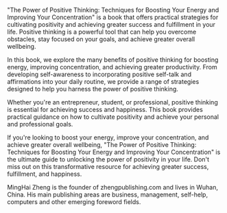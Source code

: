 
"The Power of Positive Thinking: Techniques for Boosting Your Energy and Improving Your Concentration" is a book that offers practical strategies for cultivating positivity and achieving greater success and fulfillment in your life. Positive thinking is a powerful tool that can help you overcome obstacles, stay focused on your goals, and achieve greater overall wellbeing.

In this book, we explore the many benefits of positive thinking for boosting energy, improving concentration, and achieving greater productivity. From developing self-awareness to incorporating positive self-talk and affirmations into your daily routine, we provide a range of strategies designed to help you harness the power of positive thinking.

Whether you're an entrepreneur, student, or professional, positive thinking is essential for achieving success and happiness. This book provides practical guidance on how to cultivate positivity and achieve your personal and professional goals.

If you're looking to boost your energy, improve your concentration, and achieve greater overall wellbeing, "The Power of Positive Thinking: Techniques for Boosting Your Energy and Improving Your Concentration" is the ultimate guide to unlocking the power of positivity in your life. Don't miss out on this transformative resource for achieving greater success, fulfillment, and happiness.

MingHai Zheng is the founder of zhengpublishing.com and lives in Wuhan, China. His main publishing areas are business, management, self-help, computers and other emerging foreword fields.
